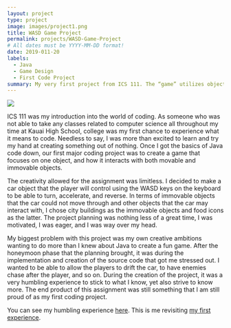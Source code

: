 ```yaml
---
layout: project
type: project
image: images/project1.png
title: WASD Game Project
permalink: projects/WASD-Game-Project
# All dates must be YYYY-MM-DD format!
date: 2019-011-20
labels:
  - Java
  - Game Design
  - First Code Project
summary: My very first project from ICS 111. The “game” utilizes object oriented programming and WASD controls.
---
```


<div class="ui small rounded images"> <img class="ui image" src="../images/ebuild.png"> </div>

ICS 111 was my introduction into the world of coding. As someone who was not able to take any classes related to computer science all throughout my time at Kauai High School, college was my first chance to experience what it means to code. Needless to say, I was more than excited to learn and try my hand at creating something out of nothing. Once I got the basics of Java code down, our first major coding project was to create a game that focuses on one object, and how it interacts with both movable and immovable objects.

The creativity allowed for the assignment was limitless. I decided to make a car object that the player will control using the WASD keys on the keyboard to be able to turn, accelerate, and reverse. In terms of immovable objects that the car could not move through and other objects that the car may interact with, I chose city buildings as the immovable objects and food icons as the latter. The project planning was nothing less of a great time, I was motivated, I was eager, and I was way over my head.

My biggest problem with this project was my own creative ambitions wanting to do more than I knew about Java to create a fun game. After the honeymoon phase that the planning brought, it was during the implementation and creation of the source code that got me stressed out. I wanted to be able to allow the players to drift the car, to have enemies chase after the player, and so on. During the creation of the project, it was a very humbling experience to stick to what I know, yet also strive to know more. The end product of this assignment was still something that I am still proud of as my first coding project. 

You can see my humbling experience [here](https://youtu.be/ctOYvzoJfiQ).
This is me revisiting [my first experience](https://youtu.be/MjwIHnJYwWg).
